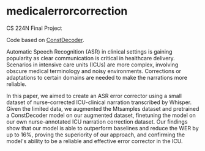 # medicalerrorcorrection
CS 224N Final Project

Code based on [ConstDecoder](https://github.com/yangjingyuan/ConstDecoder).

Automatic Speech Recognition (ASR) in clinical settings is gaining popularity as clear communication is critical in healthcare delivery. Scenarios in intensive care units (ICUs) are more complex, involving obscure medical terminology and noisy environments. Corrections or adaptations to certain domains are needed to make the narrations more reliable. 

In this paper, we aimed to create an ASR error corrector using a small dataset of nurse-corrected ICU-clinical narration transcribed by Whisper. Given the limited data, we augmented the Mtsamples dataset and pretrained a ConstDecoder model on our augmented dataset, finetuning the model on our own nurse-annotated ICU narration correction dataset. Our findings show that our model is able to outperform baselines and reduce the WER by up to 16%, proving the superiority of our approach, and confirming the model's ability to be a reliable and effective error corrector in the ICU.


